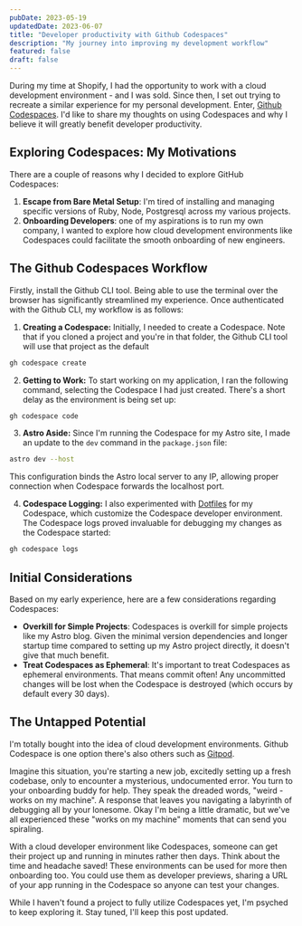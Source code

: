 ```yaml
---
pubDate: 2023-05-19
updatedDate: 2023-06-07
title: "Developer productivity with Github Codespaces"
description: "My journey into improving my development workflow"
featured: false
draft: false
---
```


During my time at Shopify, I had the opportunity to work with a cloud development environment - and I was sold. Since then, I set out trying to recreate a similar experience for my personal development. Enter, [Github Codespaces](https://github.com/features/codespaces). I'd like to share my thoughts on using Codespaces and why I believe it will greatly benefit developer productivity.

## Exploring Codespaces: My Motivations

There are a couple of reasons why I decided to explore GitHub Codespaces:

1. **Escape from Bare Metal Setup**: I'm tired of installing and managing specific versions of Ruby, Node, Postgresql across my various projects.
2. **Onboarding Developers**: one of my aspirations is to run my own company, I wanted to explore how cloud development environments like Codespaces could facilitate the smooth onboarding of new engineers.

## The Github Codespaces Workflow
Firstly, install the Github CLI tool. Being able to use the terminal over the browser has significantly streamlined my experience. Once authenticated with the Github CLI, my workflow is as follows:

1. **Creating a Codespace:** Initially, I needed to create a Codespace. Note that if you cloned a project and you're in that folder, the Github CLI tool will use that project as the default

```bash
gh codespace create
```

2. **Getting to Work:** To start working on my application, I ran the following command, selecting the Codespace I had just created. There's a short delay as the environment is being set up:

```bash
gh codespace code
```

3. **Astro Aside:** Since I'm running the Codespace for my Astro site, I made an update to the `dev` command in the `package.json` file:

```bash
astro dev --host
```

This configuration binds the Astro local server to any IP, allowing proper connection when Codespace forwards the localhost port.

4. **Codespace Logging:** I also experimented with [Dotfiles](https://github.com/jonathanyeong/dotfiles) for my Codespace, which customize the Codespace developer environment. The Codespace logs proved invaluable for debugging my changes as the Codespace started:

```bash
gh codespace logs
```

## Initial Considerations

Based on my early experience, here are a few considerations regarding Codespaces:

- **Overkill for Simple Projects**: Codespaces is overkill for simple projects like my Astro blog. Given the minimal version dependencies and longer startup time compared to setting up my Astro project directly, it doesn't give that much benefit.
- **Treat Codespaces as Ephemeral**: It's important to treat Codespaces as ephemeral environments. That means commit often! Any uncommitted changes will be lost when the Codespace is destroyed (which occurs by default every 30 days).

## The Untapped Potential

I'm totally bought into the idea of cloud development environments. Github Codespace is one option there's also others such as [Gitpod](https://www.gitpod.io/).

Imagine this situation, you're starting a new job, excitedly setting up a fresh codebase, only to encounter a mysterious, undocumented error. You turn to your onboarding buddy for help. They speak the dreaded words, "weird - works on my machine". A response that leaves you navigating a labyrinth of debugging all by your lonesome. Okay I'm being a little dramatic, but we've all experienced these "works on my machine" moments that can send you spiraling.

With a cloud developer environment like Codespaces, someone can get their project up and running in minutes rather then days. Think about the time and headache saved! These environments can be used for more then onboarding too. You could use them as developer previews, sharing a URL of your app running in the Codespace so anyone can test your changes.

While I haven't found a project to fully utilize Codespaces yet, I'm psyched to keep exploring it. Stay tuned, I'll keep this post updated.